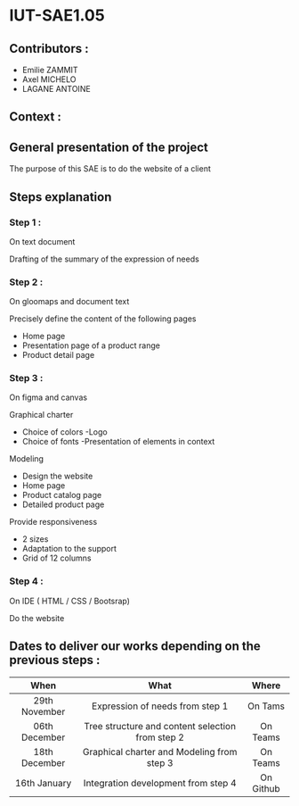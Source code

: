 # IUT-SAE1.05

## Contributors :
- Emilie ZAMMIT
- Axel MICHELO
- LAGANE ANTOINE

## Context : 

## General presentation of the project
The purpose of this SAE is to do the website of a client 

## Steps explanation 
### Step 1 : 
On text document

Drafting of the summary of the expression of needs

### Step 2 :
On gloomaps and document text

Precisely define the content of the following pages
- Home page
- Presentation page of a product range
- Product detail page

### Step 3 :
On figma and canvas

Graphical charter
- Choice of colors
-Logo
- Choice of fonts
-Presentation of elements in context

Modeling
- Design the website
- Home page
- Product catalog page
- Detailed product page

Provide responsiveness
- 2 sizes
- Adaptation to the support
- Grid of 12 columns

### Step 4 :
On IDE ( HTML / CSS / Bootsrap)

Do the website

## Dates to deliver our works depending on the previous steps :
|When|What|Where|
|:---:|:---:|:---:|
|29th November|Expression of needs from step 1 <br> |On Tams|
|06th December|Tree structure and content selection from step 2|On Teams|
|18th December|Graphical charter and Modeling from step 3|On Teams|
|16th January|Integration development from step 4|On Github|
